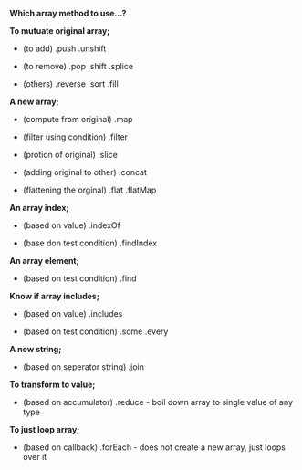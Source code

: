 **Which array method to use...?**

**To mutuate original array;**

- (to add) .push .unshift 

- (to remove) .pop .shift .splice 

- (others) .reverse .sort .fill

**A new array;**

- (compute from original) .map 

- (filter using condition) .filter 

- (protion of original) .slice 

- (adding original to other) .concat 

- (flattening the orginal) .flat .flatMap

**An array index;**

- (based on value) .indexOf 

- (base don test condition) .findIndex

**An array element;**

- (based on test condition) .find

**Know if array includes;**

- (based on value) .includes 

- (based on test condition) .some .every

**A new string;**

- (based on seperator string) .join

**To transform to value;**

- (based on accumulator) .reduce - boil down array to single value of any type

**To just loop array;**

- (based on callback) .forEach - does not create a new array, just loops over it

